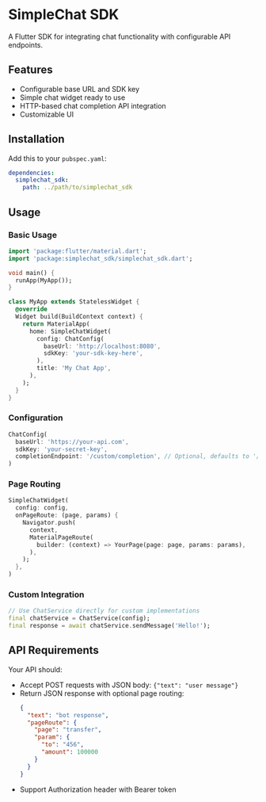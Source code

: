 # SimpleChat SDK

A Flutter SDK for integrating chat functionality with configurable API endpoints.

## Features

- Configurable base URL and SDK key
- Simple chat widget ready to use
- HTTP-based chat completion API integration
- Customizable UI

## Installation

Add this to your `pubspec.yaml`:

```yaml
dependencies:
  simplechat_sdk:
    path: ../path/to/simplechat_sdk
```

## Usage

### Basic Usage

```dart
import 'package:flutter/material.dart';
import 'package:simplechat_sdk/simplechat_sdk.dart';

void main() {
  runApp(MyApp());
}

class MyApp extends StatelessWidget {
  @override
  Widget build(BuildContext context) {
    return MaterialApp(
      home: SimpleChatWidget(
        config: ChatConfig(
          baseUrl: 'http://localhost:8080',
          sdkKey: 'your-sdk-key-here',
        ),
        title: 'My Chat App',
      ),
    );
  }
}
```

### Configuration

```dart
ChatConfig(
  baseUrl: 'https://your-api.com',
  sdkKey: 'your-secret-key',
  completionEndpoint: '/custom/completion', // Optional, defaults to '/anvaya/completion'
)
```

### Page Routing

```dart
SimpleChatWidget(
  config: config,
  onPageRoute: (page, params) {
    Navigator.push(
      context,
      MaterialPageRoute(
        builder: (context) => YourPage(page: page, params: params),
      ),
    );
  },
)
```

### Custom Integration

```dart
// Use ChatService directly for custom implementations
final chatService = ChatService(config);
final response = await chatService.sendMessage('Hello!');
```

## API Requirements

Your API should:
- Accept POST requests with JSON body: `{"text": "user message"}`
- Return JSON response with optional page routing:
  ```json
  {
    "text": "bot response",
    "pageRoute": {
      "page": "transfer",
      "param": {
        "to": "456",
        "amount": 100000
      }
    }
  }
  ```
- Support Authorization header with Bearer token
